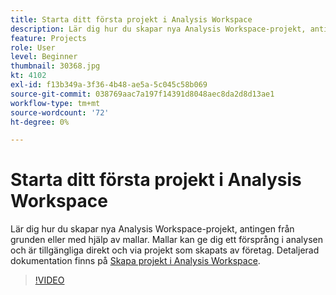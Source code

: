 ```yaml
---
title: Starta ditt första projekt i Analysis Workspace
description: Lär dig hur du skapar nya Analysis Workspace-projekt, antingen från grunden eller med hjälp av mallar.
feature: Projects
role: User
level: Beginner
thumbnail: 30368.jpg
kt: 4102
exl-id: f13b349a-3f36-4b48-ae5a-5c045c58b069
source-git-commit: 038769aac7a197f14391d8048aec8da2d8d13ae1
workflow-type: tm+mt
source-wordcount: '72'
ht-degree: 0%

---
```


# Starta ditt första projekt i Analysis Workspace

Lär dig hur du skapar nya Analysis Workspace-projekt, antingen från grunden eller med hjälp av mallar. Mallar kan ge dig ett försprång i analysen och är tillgängliga direkt och via projekt som skapats av företag. Detaljerad dokumentation finns på [Skapa projekt i Analysis Workspace](https://experienceleague.adobe.com/en/docs/analytics/analyze/analysis-workspace/build-workspace-project/create-projects).

>[!VIDEO](https://video.tv.adobe.com/v/30368/?quality=12&learn=on)

